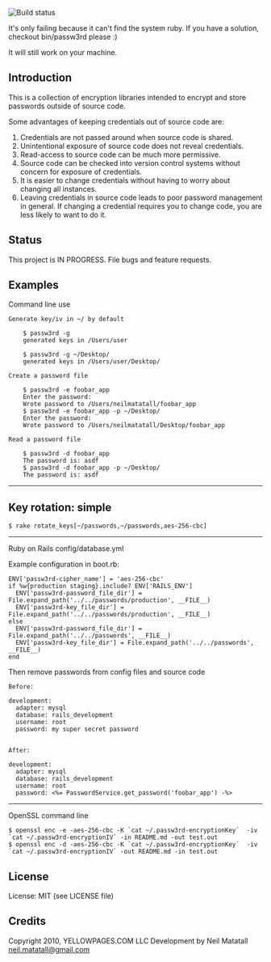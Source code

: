 ![Build status](https://secure.travis-ci.org/oreoshake/passw3rd.png)

It's only failing because it can't find the system ruby.  If you have a solution, checkout bin/passw3rd please :)

It will still work on your machine.

Introduction
------------------------------------------------------------------------------

This is a collection of encryption libraries intended to encrypt and store
passwords outside of source code.

Some advantages of keeping credentials out of source code are:

1. Credentials are not passed around when source code is shared.
2. Unintentional exposure of source code does not reveal credentials.
3. Read-access to source code can be much more permissive.
4. Source code can be checked into version control systems without concern
   for exposure of credentials.
5. It is easier to change credentials without having to worry about changing
   all instances.
6. Leaving credentials in source code leads to poor password management in
   general. If changing a credential requires you to change code, you are less
   likely to want to do it. 


Status
------------------------------------------------------------------------------

This project is IN PROGRESS. File bugs and feature requests.

Examples
------------------------------------------------------------------------------
Command line use
 
    Generate key/iv in ~/ by default
 
        $ passw3rd -g
        generated keys in /Users/user
 
        $ passw3rd -g ~/Desktop/
        generated keys in /Users/user/Desktop/
 
    Create a password file
 
        $ passw3rd -e foobar_app
        Enter the password: 
        Wrote password to /Users/neilmatatall/foobar_app
        $ passw3rd -e foobar_app -p ~/Desktop/
        Enter the password: 
        Wrote password to /Users/neilmatatall/Desktop/foobar_app
 
    Read a password file
 
        $ passw3rd -d foobar_app
        The password is: asdf
        $ passw3rd -d foobar_app -p ~/Desktop/
        The password is: asdf
------------------------------------------------------------------------------

Key rotation: simple
------------------------------------------------------------------------------

    $ rake rotate_keys[~/passwords,~/passwords,aes-256-cbc]
  
------------------------------------------------------------------------------
Ruby on Rails config/database.yml
 
Example configuration in boot.rb:

    ENV['passw3rd-cipher_name'] = 'aes-256-cbc'
    if %w{production staging}.include? ENV['RAILS_ENV']
      ENV['passw3rd-password_file_dir'] = File.expand_path('../../passwords/production', __FILE__)
      ENV['passw3rd-key_file_dir'] = File.expand_path('../../passwords/production', __FILE__)
    else
      ENV['passw3rd-password_file_dir'] = File.expand_path('../../passwords', __FILE__)
      ENV['passw3rd-key_file_dir'] = File.expand_path('../../passwords', __FILE__)
    end	

Then remove passwords from config files and source code
 
    Before:
 
    development:
      adapter: mysql
      database: rails_development
      username: root
      password: my super secret password
 
 
    After:
 
    development:
      adapter: mysql
      database: rails_development
      username: root
      password: <%= PasswordService.get_password('foobar_app') -%>
 
------------------------------------------------------------------------------
OpenSSL command line
 
    $ openssl enc -e -aes-256-cbc -K `cat ~/.passw3rd-encryptionKey`  -iv `cat ~/.passw3rd-encryptionIV` -in README.md -out test.out
    $ openssl enc -d -aes-256-cbc -K `cat ~/.passw3rd-encryptionKey`  -iv `cat ~/.passw3rd-encryptionIV` -out README.md -in test.out


License
------------------------------------------------------------------------------

License: MIT (see LICENSE file)


Credits
------------------------------------------------------------------------------

Copyright 2010, YELLOWPAGES.COM LLC
Development by Neil Matatall <neil.matatall@gmail.com>

